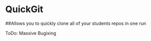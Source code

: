 # QuickGit

##Allows you to quickly clone all of your students repos in one run

ToDo: Massive Bugixing